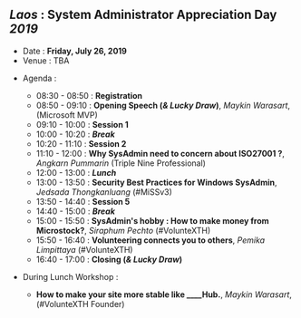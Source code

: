 ## ***Laos*** : System Administrator Appreciation Day ***2019***
+ Date : **Friday, July 26, 2019**
+ Venue : TBA
- Agenda : 
  - 08:30 - 08:50 : **Registration**
  - 08:50 - 09:10 : **Opening Speech (*& Lucky Draw*)**, *Maykin Warasart*, (Microsoft MVP)
  - 09:10 - 10:00 : **Session 1**
  - 10:00 - 10:20 : ***Break***
  - 10:20 - 11:10 : **Session 2**
  - 11:10 - 12:00 : **Why SysAdmin need to concern about ISO27001 ?**, *Angkarn Pummarin* (Triple Nine Professional)
  - 12:00 - 13:00 : ***Lunch*** 
  - 13:00 - 13:50 : **Security Best Practices for Windows SysAdmin**, *Jedsada Thongkanluang* (#MiSSv3)
  - 13:50 - 14:40 : **Session 5**
  - 14:40 - 15:00 : ***Break***
  - 15:00 - 15:50 : **SysAdmin's hobby : How to make money from Microstock?**, *Siraphum Pechto* (#VolunteXTH)
  - 15:50 - 16:40 : **Volunteering connects you to others**, *Pemika Limpittaya* (#VolunteXTH)
  - 16:40 - 17:00 : **Closing (*& Lucky Draw*)**
 
- During Lunch Workshop :
  - **How to make your site more stable like ____Hub.**, *Maykin Warasart*, (#VolunteXTH Founder)